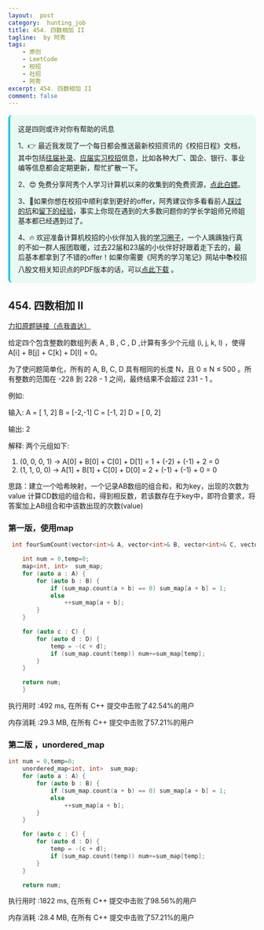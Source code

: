 ```yaml
---
layout:  post
category:  hunting_job
title: 454. 四数相加 II
tagline:  by 阿秀
tags:
    - 原创
    - LeetCode
    - 校招
    - 社招
    - 阿秀
excerpt: 454. 四数相加 II
comment: false
---
```




<div style="border-color: #24C6DC;
            background-color: #e9f9f3;         
            margin: 1rem 0;
        padding: .25rem 1rem;
        border-left-width: .3rem;
        border-left-style: solid;
        border-radius: .5rem;
        color: inherit;">
  <p>这是四则或许对你有帮助的讯息</p>
  <p>1、👉 最近我发现了一个每日都会推送最新校招资讯的《校招日程》文档，其中包括<a href="https://flowus.cn/ee50d5eb-3cd5-4f74-880e-95b215dd4ff2" target="_blank">往届补录</a>、<a href="https://flowus.cn/5f327c98-1e31-46c8-b86b-5ac6105e021f" target="_blank">应届实习校招</a>信息，比如各种大厂、国企、银行、事业编等信息都会定期更新，帮忙扩散一下。</p>  
  <p>2、😍
    免费分享阿秀个人学习计算机以来的收集到的免费资源，<a style="text-decoration: underline" href="/notes/07-resources/01-free/01-introduce.html" target="_blank">点此白嫖</a>。
  </p>
  <p>3、🚀如果你想在校招中顺利拿到更好的offer，阿秀建议你多看看前人<a style="text-decoration: underline" href="https://www.yuque.com/tuobaaxiu/httmmc/npg1k81zeq4wfpyz" target="_blank">踩过的坑</a>和<a style="text-decoration: underline"  target="_blank" href="https://www.yuque.com/tuobaaxiu/httmmc/gge9ppd0mbu2d3dp">留下的经验</a>，事实上你现在遇到的大多数问题你的学长学姐师兄师姐基本都已经遇到过了。
  </p>
  <p>4、🔥 欢迎准备计算机校招的小伙伴加入我的<a  style="text-decoration: underline" href="https://www.yuque.com/tuobaaxiu/httmmc/xg0otqvc17wfx4u9" target="_blank">学习圈子</a>，一个人踽踽独行真的不如一群人报团取暖，过去22届和23届的小伙伴好好跟着走下去的，最后基本都拿到了不错的offer！如果你需要《阿秀的学习笔记》网站中📚︎校招八股文相关知识点的PDF版本的话，可以<a style="text-decoration: underline" href="/notes/08-other/02-question.html#_5、如何下载阿秀的学习笔记内容pdf版本" target="_blank">点此下载</a> 。</p>   </div>


## 454. 四数相加 II

[力扣原题链接（点我直达）](https://leetcode-cn.com/problems/4sum-ii/)

给定四个包含整数的数组列表 A , B , C , D ,计算有多少个元组 (i, j, k, l) ，使得 A[i] + B[j] + C[k] + D[l] = 0。

为了使问题简单化，所有的 A, B, C, D 具有相同的长度 N，且 0 ≤ N ≤ 500 。所有整数的范围在 -228 到 228 - 1 之间，最终结果不会超过 231 - 1 。

例如:

输入:
A = [ 1, 2]
B = [-2,-1]
C = [-1, 2]
D = [ 0, 2]

输出:
2

解释:
两个元组如下:

1. (0, 0, 0, 1) -> A[0] + B[0] + C[0] + D[1] = 1 + (-2) + (-1) + 2 = 0
2. (1, 1, 0, 0) -> A[1] + B[1] + C[0] + D[0] = 2 + (-1) + (-1) + 0 = 0



思路：建立一个哈希映射，一个记录AB数组的组合和，和为key，出现的次数为value
计算CD数组的组合和，得到相反数，若该数存在于key中，即符合要求，将答案加上AB组合和中该数出现的次数(value)





### 第一版，使用map

```c++
 int fourSumCount(vector<int>& A, vector<int>& B, vector<int>& C, vector<int>& D) {

    int num = 0,temp=0;
	map<int, int>  sum_map;
	for (auto a : A) {
		for (auto b : B) {
			if (sum_map.count(a + b) == 0) sum_map[a + b] = 1;
			else
				++sum_map[a + b];
		}
	}

	for (auto c : C) {
		for (auto d : D) {
			temp = -(c + d);
			if (sum_map.count(temp)) num+=sum_map[temp];
		}
	}

	return num;  
    }
```

执行用时 :492 ms, 在所有 C++ 提交中击败了42.54%的用户

内存消耗 :29.3 MB, 在所有 C++ 提交中击败了57.21%的用户





### 第二版 ，unordered_map

```c++
int num = 0,temp=0;
	unordered_map<int, int>  sum_map;
	for (auto a : A) {
		for (auto b : B) {
			if (sum_map.count(a + b) == 0) sum_map[a + b] = 1;
			else
				++sum_map[a + b];
		}
	}

	for (auto c : C) {
		for (auto d : D) {
			temp = -(c + d);
			if (sum_map.count(temp)) num+=sum_map[temp];
		}
	}

	return num;
```



执行用时 :1822 ms, 在所有 C++ 提交中击败了98.56%的用户

内存消耗 :28.4 MB, 在所有 C++ 提交中击败了57.21%的用户

<p id="匹配子序列的单词数"></p>

